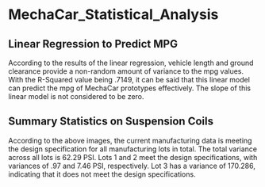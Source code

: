 # MechaCar_Statistical_Analysis

## Linear Regression to Predict MPG

According to the results of the linear regression, vehicle length and ground clearance provide a non-random amount of variance to the mpg values. With the R-Squared value being .7149, it can be said that this linear model can predict the mpg of MechaCar prototypes effectively. The slope of this linear model is not considered to be zero. 

## Summary Statistics on Suspension Coils

According to the above images, the current manufacturing data is meeting the design specification for all manufacturing lots in total. The total variance across all lots is 62.29 PSI. Lots 1 and 2 meet the design specifications, with variances of .97 and 7.46 PSI, respectively. Lot 3 has a variance of 170.286, indicating that it does not meet the design specifications. 


